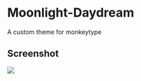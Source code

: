 # Moonlight-Daydream
A custom theme for monkeytype

<h2>Screenshot</h2>

<img src="https://userstyles.world/preview/10501/0.webp"/>
